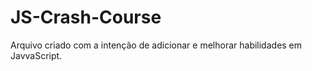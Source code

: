# JS-Crash-Course
Arquivo criado com a intenção de adicionar e melhorar habilidades em JavvaScript.
